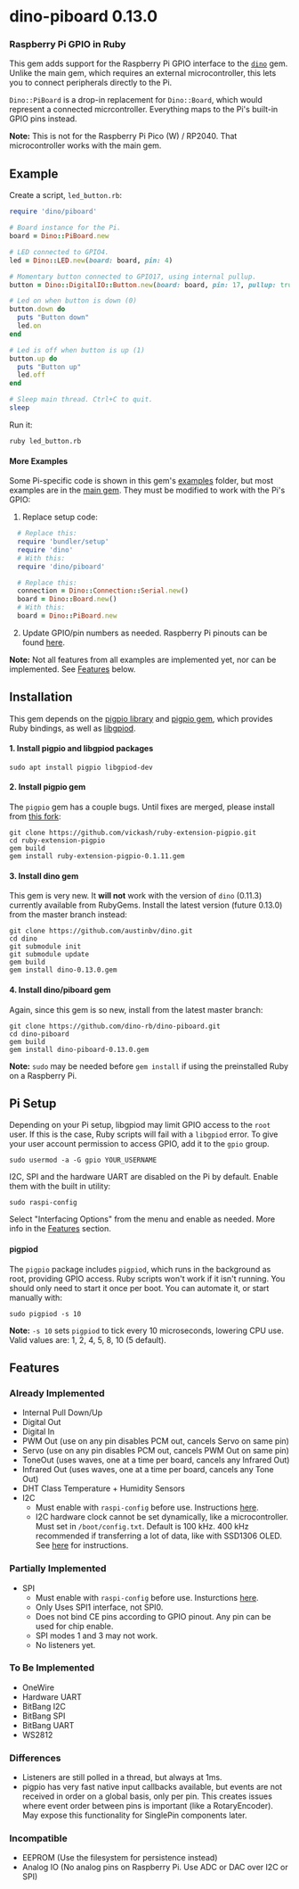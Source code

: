 # dino-piboard 0.13.0

### Raspberry Pi GPIO in Ruby

This gem adds support for the Raspberry Pi GPIO interface to the [`dino`](https://github.com/austinbv/dino) gem. Unlike the main gem, which requires an external microcontroller, this lets you to connect peripherals directly to the Pi.

`Dino::PiBoard` is a drop-in replacement for `Dino::Board`, which would represent a connected micrcontroller. Everything maps to the Pi's built-in GPIO pins instead.

**Note:** This is not for the Raspberry Pi Pico (W) / RP2040. That microcontroller works with the main gem.

## Example
Create a script, `led_button.rb`:

```ruby
require 'dino/piboard'

# Board instance for the Pi.
board = Dino::PiBoard.new

# LED connected to GPIO4.
led = Dino::LED.new(board: board, pin: 4)

# Momentary button connected to GPIO17, using internal pullup.
button = Dino::DigitalIO::Button.new(board: board, pin: 17, pullup: true)

# Led on when button is down (0)
button.down do
  puts "Button down"
  led.on
end

# Led is off when button is up (1)
button.up do
  puts "Button up"
  led.off
end

# Sleep main thread. Ctrl+C to quit.
sleep
```

Run it:
```shell
ruby led_button.rb
```
#### More Examples
Some Pi-specific code is shown in this gem's [examples](examples) folder, but most examples are in the [main gem](https://github.com/austinbv/dino/tree/master/examples). They must be modified to work with the Pi's GPIO:

1. Replace setup code:
  ```ruby
    # Replace this:
    require 'bundler/setup'
    require 'dino'
    # With this:
    require 'dino/piboard'

    # Replace this:
    connection = Dino::Connection::Serial.new()
    board = Dino::Board.new()
    # With this:
    board = Dino::PiBoard.new
  ```

2. Update GPIO/pin numbers as needed. Raspberry Pi pinouts can be found [here](https://pinout.xyz/).
  
**Note:** Not all features from all examples are implemented yet, nor can be implemented. See [Features](#features) below.

## Installation
This gem depends on the [pigpio library](https://github.com/joan2937/pigpio) and [pigpio gem](https://github.com/nak1114/ruby-extension-pigpio), which provides Ruby bindings, as well as [libgpiod](https://git.kernel.org/pub/scm/libs/libgpiod/libgpiod.git).

#### 1. Install pigpio and libgpiod packages
```shell
sudo apt install pigpio libgpiod-dev
```

#### 2. Install pigpio gem
The `pigpio` gem has a couple bugs. Until fixes are merged, please install from [this fork](https://github.com/vickash/ruby-extension-pigpio):
```shell
git clone https://github.com/vickash/ruby-extension-pigpio.git
cd ruby-extension-pigpio
gem build
gem install ruby-extension-pigpio-0.1.11.gem
```

#### 3. Install dino gem
This gem is very new. It __will not__ work with the version of `dino` (0.11.3) currently available from RubyGems. Install the latest version (future 0.13.0) from the master branch instead:
```shell
git clone https://github.com/austinbv/dino.git
cd dino
git submodule init
git submodule update
gem build
gem install dino-0.13.0.gem
```

#### 4. Install dino/piboard gem
Again, since this gem is so new, install from the latest master branch:
```shell
git clone https://github.com/dino-rb/dino-piboard.git
cd dino-piboard
gem build
gem install dino-piboard-0.13.0.gem
```

**Note:** `sudo` may be needed before `gem install` if using the preinstalled Ruby on a Raspberry Pi.

## Pi Setup
Depending on your Pi setup, libgpiod may limit GPIO access to the `root` user. If this is the case, Ruby scripts will fail with a `libgpiod` error. To give your user account permission to access GPIO, add it to the `gpio` group.
```
sudo usermod -a -G gpio YOUR_USERNAME
```

I2C, SPI and the hardware UART are disabled on the Pi by default. Enable them with the built in utility:
```shell
sudo raspi-config
```

Select "Interfacing Options" from the menu and enable as needed. More info in the [Features](#features) section.

#### pigpiod
The `pigpio` package includes `pigpiod`, which runs in the background as root, providing GPIO access. Ruby scripts won't work if it isn't running. You should only need to start it once per boot. You can automate it, or start manually with:
```shell
sudo pigpiod -s 10
```

**Note:** `-s 10` sets `pigpiod` to tick every 10 microseconds, lowering CPU use. Valid values are: 1, 2, 4, 5, 8, 10 (5 default).

## Features

### Already Implemented
  - Internal Pull Down/Up
  - Digital Out
  - Digital In
  - PWM Out (use on any pin disables PCM out, cancels Servo on same pin)
  - Servo   (use on any pin disables PCM out, cancels PWM Out on same pin)
  - ToneOut (uses waves, one at a time per board, cancels any Infrared Out)
  - Infrared Out (uses waves, one at a time per board, cancels any Tone Out)
  - DHT Class Temperature + Humidity Sensors
  - I2C
    - Must enable with `raspi-config` before use. Instructions [here](https://learn.adafruit.com/adafruits-raspberry-pi-lesson-4-gpio-setup/configuring-i2c).
    - I2C hardware clock cannot be set dynamically, like a microcontroller. Must set in `/boot/config.txt`. Default is 100 kHz. 400 kHz recommended if transferring a lot of data, like with SSD1306 OLED. See [here](https://www.raspberrypi-spy.co.uk/2018/02/change-raspberry-pi-i2c-bus-speed/) for instructions.

### Partially Implemented
  - SPI
    - Must enable with `raspi-config` before use. Insturctions [here](https://learn.adafruit.com/adafruits-raspberry-pi-lesson-4-gpio-setup/configuring-spi).
    - Only Uses SPI1 interface, not SPI0.
    - Does not bind CE pins according to GPIO pinout. Any pin can be used for chip enable.
    - SPI modes 1 and 3 may not work.
    - No listeners yet.

### To Be Implemented
  - OneWire
  - Hardware UART
  - BitBang I2C
  - BitBang SPI 
  - BitBang UART
  - WS2812

### Differences
  - Listeners are still polled in a thread, but always at 1ms.
  - pigpio has very fast native input callbacks available, but events are not received in order on a global basis, only per pin. This creates issues where event order between pins is important (like a RotaryEncoder). May expose this functionality for SinglePin components later.

### Incompatible
  - EEPROM (Use the filesystem for persistence instead)
  - Analog IO (No analog pins on Raspberry Pi. Use ADC or DAC over I2C or SPI)
